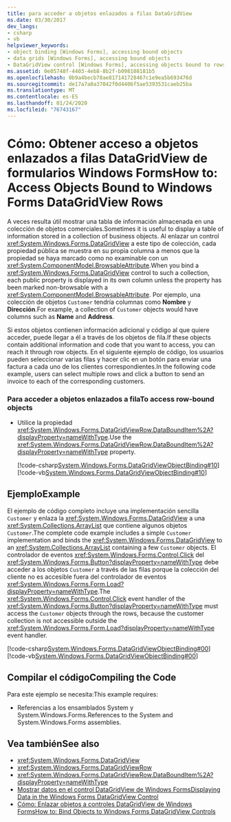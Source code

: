 ```yaml
---
title: para acceder a objetos enlazados a filas DataGridView
ms.date: 03/30/2017
dev_langs:
- csharp
- vb
helpviewer_keywords:
- object binding [Windows Forms], accessing bound objects
- data grids [Windows Forms], accessing bound objects
- DataGridView control [Windows Forms], accessing objects bound to rows
ms.assetid: 0e05748f-4403-4eb8-8b2f-b098108181b5
ms.openlocfilehash: 0b9a4becb78ae817141728467c1e9ea5b693476d
ms.sourcegitcommit: de17a7a0a37042f0d4406f5ae5393531caeb25ba
ms.translationtype: MT
ms.contentlocale: es-ES
ms.lasthandoff: 01/24/2020
ms.locfileid: "76743167"
---
```

# <a name="how-to-access-objects-bound-to-windows-forms-datagridview-rows"></a><span data-ttu-id="95dbe-102">Cómo: Obtener acceso a objetos enlazados a filas DataGridView de formularios Windows Forms</span><span class="sxs-lookup"><span data-stu-id="95dbe-102">How to: Access Objects Bound to Windows Forms DataGridView Rows</span></span>
<span data-ttu-id="95dbe-103">A veces resulta útil mostrar una tabla de información almacenada en una colección de objetos comerciales.</span><span class="sxs-lookup"><span data-stu-id="95dbe-103">Sometimes it is useful to display a table of information stored in a collection of business objects.</span></span> <span data-ttu-id="95dbe-104">Al enlazar un control <xref:System.Windows.Forms.DataGridView> a este tipo de colección, cada propiedad pública se muestra en su propia columna a menos que la propiedad se haya marcado como no examinable con un <xref:System.ComponentModel.BrowsableAttribute>.</span><span class="sxs-lookup"><span data-stu-id="95dbe-104">When you bind a <xref:System.Windows.Forms.DataGridView> control to such a collection, each public property is displayed in its own column unless the property has been marked non-browsable with a <xref:System.ComponentModel.BrowsableAttribute>.</span></span> <span data-ttu-id="95dbe-105">Por ejemplo, una colección de objetos `Customer` tendría columnas como **Nombre** y **Dirección**.</span><span class="sxs-lookup"><span data-stu-id="95dbe-105">For example, a collection of `Customer` objects would have columns such as **Name** and **Address**.</span></span>  
  
 <span data-ttu-id="95dbe-106">Si estos objetos contienen información adicional y código al que quiere acceder, puede llegar a él a través de los objetos de fila.</span><span class="sxs-lookup"><span data-stu-id="95dbe-106">If these objects contain additional information and code that you want to access, you can reach it through row objects.</span></span> <span data-ttu-id="95dbe-107">En el siguiente ejemplo de código, los usuarios pueden seleccionar varias filas y hacer clic en un botón para enviar una factura a cada uno de los clientes correspondientes.</span><span class="sxs-lookup"><span data-stu-id="95dbe-107">In the following code example, users can select multiple rows and click a button to send an invoice to each of the corresponding customers.</span></span>  
  
### <a name="to-access-row-bound-objects"></a><span data-ttu-id="95dbe-108">Para acceder a objetos enlazados a fila</span><span class="sxs-lookup"><span data-stu-id="95dbe-108">To access row-bound objects</span></span>  
  
- <span data-ttu-id="95dbe-109">Utilice la propiedad <xref:System.Windows.Forms.DataGridViewRow.DataBoundItem%2A?displayProperty=nameWithType>.</span><span class="sxs-lookup"><span data-stu-id="95dbe-109">Use the <xref:System.Windows.Forms.DataGridViewRow.DataBoundItem%2A?displayProperty=nameWithType> property.</span></span>  
  
     [!code-csharp[System.Windows.Forms.DataGridViewObjectBinding#10](~/samples/snippets/csharp/VS_Snippets_Winforms/System.Windows.Forms.DataGridViewObjectBinding/CS/datagridviewobjectbinding.cs#10)]
     [!code-vb[System.Windows.Forms.DataGridViewObjectBinding#10](~/samples/snippets/visualbasic/VS_Snippets_Winforms/System.Windows.Forms.DataGridViewObjectBinding/VB/datagridviewobjectbinding.vb#10)]  
  
## <a name="example"></a><span data-ttu-id="95dbe-110">Ejemplo</span><span class="sxs-lookup"><span data-stu-id="95dbe-110">Example</span></span>  
 <span data-ttu-id="95dbe-111">El ejemplo de código completo incluye una implementación sencilla `Customer` y enlaza la <xref:System.Windows.Forms.DataGridView> a una <xref:System.Collections.ArrayList> que contiene algunos objetos `Customer`.</span><span class="sxs-lookup"><span data-stu-id="95dbe-111">The complete code example includes a simple `Customer` implementation and binds the <xref:System.Windows.Forms.DataGridView> to an <xref:System.Collections.ArrayList> containing a few `Customer` objects.</span></span> <span data-ttu-id="95dbe-112">El controlador de eventos <xref:System.Windows.Forms.Control.Click> del <xref:System.Windows.Forms.Button?displayProperty=nameWithType> debe acceder a los objetos `Customer` a través de las filas porque la colección del cliente no es accesible fuera del controlador de eventos <xref:System.Windows.Forms.Form.Load?displayProperty=nameWithType>.</span><span class="sxs-lookup"><span data-stu-id="95dbe-112">The <xref:System.Windows.Forms.Control.Click> event handler of the <xref:System.Windows.Forms.Button?displayProperty=nameWithType> must access the `Customer` objects through the rows, because the customer collection is not accessible outside the <xref:System.Windows.Forms.Form.Load?displayProperty=nameWithType> event handler.</span></span>  
  
 [!code-csharp[System.Windows.Forms.DataGridViewObjectBinding#00](~/samples/snippets/csharp/VS_Snippets_Winforms/System.Windows.Forms.DataGridViewObjectBinding/CS/datagridviewobjectbinding.cs#00)]
 [!code-vb[System.Windows.Forms.DataGridViewObjectBinding#00](~/samples/snippets/visualbasic/VS_Snippets_Winforms/System.Windows.Forms.DataGridViewObjectBinding/VB/datagridviewobjectbinding.vb#00)]  
  
## <a name="compiling-the-code"></a><span data-ttu-id="95dbe-113">Compilar el código</span><span class="sxs-lookup"><span data-stu-id="95dbe-113">Compiling the Code</span></span>  
 <span data-ttu-id="95dbe-114">Para este ejemplo se necesita:</span><span class="sxs-lookup"><span data-stu-id="95dbe-114">This example requires:</span></span>  
  
- <span data-ttu-id="95dbe-115">Referencias a los ensamblados System y System.Windows.Forms.</span><span class="sxs-lookup"><span data-stu-id="95dbe-115">References to the System and System.Windows.Forms assemblies.</span></span>  
  
## <a name="see-also"></a><span data-ttu-id="95dbe-116">Vea también</span><span class="sxs-lookup"><span data-stu-id="95dbe-116">See also</span></span>

- <xref:System.Windows.Forms.DataGridView>
- <xref:System.Windows.Forms.DataGridViewRow>
- <xref:System.Windows.Forms.DataGridViewRow.DataBoundItem%2A?displayProperty=nameWithType>
- [<span data-ttu-id="95dbe-117">Mostrar datos en el control DataGridView de Windows Forms</span><span class="sxs-lookup"><span data-stu-id="95dbe-117">Displaying Data in the Windows Forms DataGridView Control</span></span>](displaying-data-in-the-windows-forms-datagridview-control.md)
- [<span data-ttu-id="95dbe-118">Cómo: Enlazar objetos a controles DataGridView de Windows Forms</span><span class="sxs-lookup"><span data-stu-id="95dbe-118">How to: Bind Objects to Windows Forms DataGridView Controls</span></span>](how-to-bind-objects-to-windows-forms-datagridview-controls.md)
